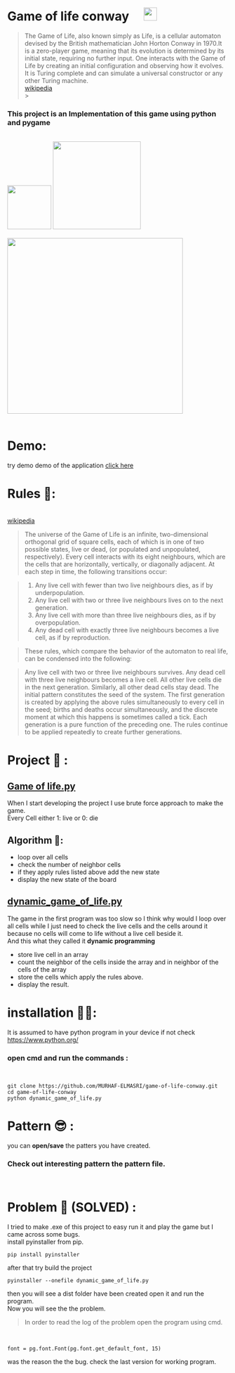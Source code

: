# Game of life **conway** &nbsp;&nbsp;&nbsp; <img src="https://apprecs.org/gp/images/app-icons/300/30/com.gaurav.gameoflife.jpg" width='30'>

> The Game of Life, also known simply as Life, is a cellular automaton devised by the British mathematician John Horton Conway in 1970.It is a zero-player game, meaning that its evolution is determined by its initial state, requiring no further input. One interacts with the Game of Life by creating an initial configuration and observing how it evolves. It is Turing complete and can simulate a universal constructor or any other Turing machine.<br>[wikipedia](https://en.wikipedia.org/wiki/Conway%27s_Game_of_Life)<br> > <br>

### This project is an Implementation of this game using **python** and **pygame**<br>

<br>
<img src="https://cdn3.iconfinder.com/data/icons/logos-and-brands-adobe/512/267_Python-512.png" width='100'> <img src="https://upload.wikimedia.org/wikipedia/commons/a/a9/Pygame_logo.gif" width='200'>
<br>
<br>
<img src="./20210526_150551.gif" width="400">
<br>
<br>

# Demo:

try demo demo of the application [click here]("./dist/")

# Rules 📏:

<br>[wikipedia](https://en.wikipedia.org/wiki/Conway%27s_Game_of_Life)<br>

> The universe of the Game of Life is an infinite, two-dimensional orthogonal grid of square cells, each of which is in one of two possible states, live or dead, (or populated and unpopulated, respectively). Every cell interacts with its eight neighbours, which are the cells that are horizontally, vertically, or diagonally adjacent. At each step in time, the following transitions occur:

> 1.  Any live cell with fewer than two live neighbours dies, as if by underpopulation.
> 2.  Any live cell with two or three live neighbours lives on to the next generation.
> 3.  Any live cell with more than three live neighbours dies, as if by overpopulation.
> 4.  Any dead cell with exactly three live neighbours becomes a live cell, as if by reproduction.

> These rules, which compare the behavior of the automaton to real life, can be condensed into the following:

> Any live cell with two or three live neighbours survives.
> Any dead cell with three live neighbours becomes a live cell.
> All other live cells die in the next generation. Similarly, all other dead cells stay dead.
> The initial pattern constitutes the seed of the system. The first generation is created by applying the above rules simultaneously to every cell in the seed; births and deaths occur simultaneously, and the discrete moment at which this happens is sometimes called a tick. Each generation is a pure function of the preceding one. The rules continue to be applied repeatedly to create further generations.

# Project 📃 :

## [Game of life.py](<'./Game of life.py'>)

When I start developing the project I use brute force approach to make the game.<br>
Every Cell either 1: live or 0: die

## Algorithm 🧠:

-   loop over all cells
-   check the number of neighbor cells
-   if they apply rules listed above add the new state
-   display the new state of the board

## [dynamic_game_of_life.py]("./dynamic_game_of_life.py")

The game in the first program was too slow so I think why would I loop over all cells while I just need to check the live cells and the cells around it because no cells will come to life without a live cell beside it.<br>
And this what they called it **dynamic programming**

-   store live cell in an array
-   count the neighbor of the cells inside the array and in neighbor of the cells of the array
-   store the cells which apply the rules above.
-   display the result.

# installation 👷‍♂️:

It is assumed to have python program in your device if not check https://www.python.org/<br>

### open **cmd** and run the commands :

<br>

    git clone https://github.com/MURHAF-ELMASRI/game-of-life-conway.git
    cd game-of-life-conway
    python dynamic_game_of_life.py

# Pattern 😎 :

you can **open/save** the patters you have created.

### Check out interesting pattern the pattern file.

<br>

# Problem 🐛 **(SOLVED)** :

I tried to make .exe of this project to easy run it and play the game but I came across some bugs.
<br>
install pyinstaller from pip.

    pip install pyinstaller

after that try build the project

    pyinstaller --onefile dynamic_game_of_life.py

then you will see a dist folder have been created
open it and run the program.
<br>
Now you will see the the problem.

> In order to read the log of the problem open the program using cmd.

<br>

    font = pg.font.Font(pg.font.get_default_font, 15)

was the reason the the bug.
check the last version for working program.
